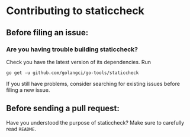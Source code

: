 # Contributing to staticcheck

## Before filing an issue:

### Are you having trouble building staticcheck?

Check you have the latest version of its dependencies. Run
```
go get -u github.com/golangci/go-tools/staticcheck
```
If you still have problems, consider searching for existing issues before filing a new issue.

## Before sending a pull request:

Have you understood the purpose of staticcheck? Make sure to carefully read `README`.
